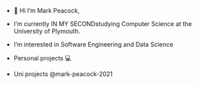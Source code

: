 - 👋 Hi I’m Mark Peacock,

- I’m currently IN MY SECONDstudying Computer Science at the University of Plymouth.

- I’m interested in Software Engineering and Data Science

- Personal projects 💻

- Uni projects @mark-peacock-2021

